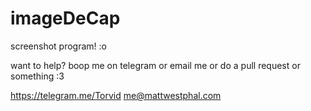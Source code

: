 # imageDeCap
screenshot program! :o

want to help? boop me on telegram or email me or do a pull request or something :3

https://telegram.me/Torvid
me@mattwestphal.com
